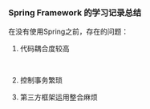 ### Spring Framework 的学习记录总结
在没有使用Spring之前，存在的问题：
1. 代码耦合度较高
    ```Java
       
    ```

2. 控制事务繁琐
3. 第三方框架运用整合麻烦